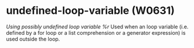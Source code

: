 # undefined-loop-variable (W0631)

*Using possibly undefined loop variable %r* Used when an loop variable
(i.e. defined by a for loop or a list comprehension or a generator
expression) is used outside the loop.
